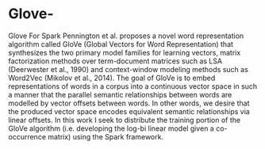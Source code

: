 # Glove-
Glove For Spark 
Pennington et al. proposes a novel word representation algorithm called GloVe (Global Vectors
for Word Representation) that synthesizes the two primary model families for learning
vectors, matrix factorization methods over term-document matrices such as LSA (Deerwester
et al., 1990) and context-window modeling methods such as Word2Vec (Mikolov et al., 2014).
The goal of GloVe is to embed representations of words in a corpus into a continuous vector
space in such a manner that the parallel semantic relationships between words are modelled
by vector offsets between words. In other words, we desire that the produced vector space
encodes equivalent semantic relationships via linear offsets.
In this work I seek to distribute the training portion of the GloVe algorithm (i.e. developing the log-bi linear model given a co-occurrence matrix) using the Spark framework.

